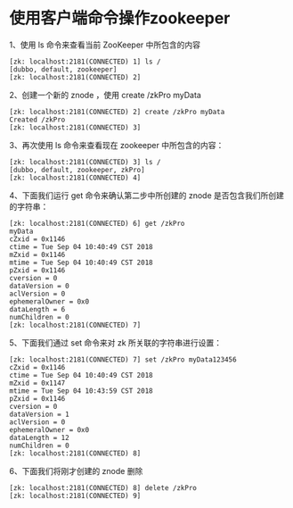 # 使用客户端命令操作zookeeper

1、使用 ls 命令来查看当前 ZooKeeper 中所包含的内容
```
[zk: localhost:2181(CONNECTED) 1] ls /
[dubbo, default, zookeeper]
[zk: localhost:2181(CONNECTED) 2] 
```
2、创建一个新的 znode ，使用 create /zkPro myData
```
[zk: localhost:2181(CONNECTED) 2] create /zkPro myData
Created /zkPro
[zk: localhost:2181(CONNECTED) 3] 
```
3、再次使用 ls 命令来查看现在 zookeeper 中所包含的内容：
```
[zk: localhost:2181(CONNECTED) 3] ls /
[dubbo, default, zookeeper, zkPro]
[zk: localhost:2181(CONNECTED) 4] 
```
4、下面我们运行 get 命令来确认第二步中所创建的 znode 是否包含我们所创建的字符串：
```
[zk: localhost:2181(CONNECTED) 6] get /zkPro      
myData
cZxid = 0x1146
ctime = Tue Sep 04 10:40:49 CST 2018
mZxid = 0x1146
mtime = Tue Sep 04 10:40:49 CST 2018
pZxid = 0x1146
cversion = 0
dataVersion = 0
aclVersion = 0
ephemeralOwner = 0x0
dataLength = 6
numChildren = 0
[zk: localhost:2181(CONNECTED) 7] 
```
5、下面我们通过 set 命令来对 zk 所关联的字符串进行设置：
```
[zk: localhost:2181(CONNECTED) 7] set /zkPro myData123456
cZxid = 0x1146
ctime = Tue Sep 04 10:40:49 CST 2018
mZxid = 0x1147
mtime = Tue Sep 04 10:43:59 CST 2018
pZxid = 0x1146
cversion = 0
dataVersion = 1
aclVersion = 0
ephemeralOwner = 0x0
dataLength = 12
numChildren = 0
[zk: localhost:2181(CONNECTED) 8]
```
6、下面我们将刚才创建的 znode 删除
```
[zk: localhost:2181(CONNECTED) 8] delete /zkPro
[zk: localhost:2181(CONNECTED) 9] 
```
